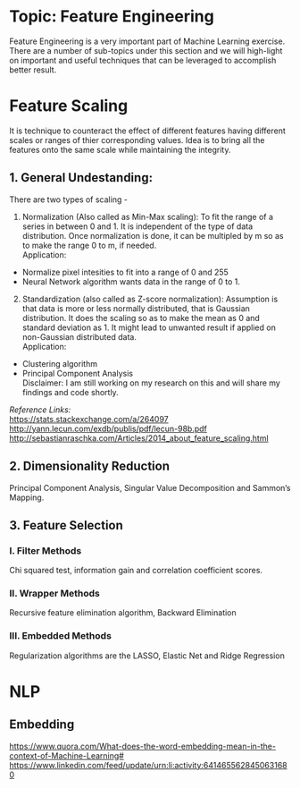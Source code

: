 # Topic: Feature Engineering #

Feature Engineering is a very important part of Machine Learning exercise. There are a number of sub-topics under this section
and we will high-light on important and useful techniques that can be leveraged to accomplish better result.


# Feature Scaling #
It is technique to counteract the effect of different features having different scales or ranges of thier corresponding values. Idea is to bring all the features onto the same scale while maintaining the integrity.

## 1. General Undestanding: ##
There are two types of scaling -
1. Normalization (Also called as Min-Max scaling): To fit the range of a series in between 0 and 1. It is independent of the type of data distribution. Once normalization is done, it can be multipled by m so as to make the range 0 to m, if needed.  
Application:
- Normalize pixel intesities to fit into a range of 0 and 255  
- Neural Network algorithm wants data in the range of 0 to 1.  
2. Standardization (also called as Z-score normalization): Assumption is that data is more or less normally distributed, that is Gaussian distribution. It does the scaling so as to make the mean as 0 and standard deviation as 1. It might lead to unwanted result if applied on non-Gaussian distributed data.  
Application:
- Clustering algorithm  
- Principal Component Analysis  
 Disclaimer: I am still working on my research on this and will share my findings and code shortly.


*Reference Links:*  
https://stats.stackexchange.com/a/264097  
http://yann.lecun.com/exdb/publis/pdf/lecun-98b.pdf
http://sebastianraschka.com/Articles/2014_about_feature_scaling.html


## 2. Dimensionality Reduction ##
Principal Component Analysis, Singular Value Decomposition and Sammon’s Mapping.  

## 3. Feature Selection ##
### I. Filter Methods ###
Chi squared test, information gain and correlation coefficient scores.  
### II. Wrapper Methods ###
Recursive feature elimination algorithm, Backward Elimination  
### III. Embedded Methods ###
Regularization algorithms are the LASSO, Elastic Net and Ridge Regression  


# NLP #
## Embedding ##
https://www.quora.com/What-does-the-word-embedding-mean-in-the-context-of-Machine-Learning#  
https://www.linkedin.com/feed/update/urn:li:activity:6414655628450631680  
